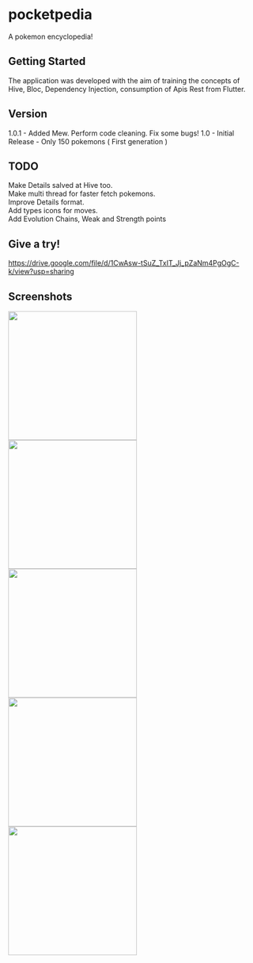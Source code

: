 # pocketpedia

A pokemon encyclopedia!

## Getting Started

The application was developed with the aim of training the concepts of Hive, Bloc, Dependency Injection, consumption of Apis Rest from Flutter.  

## Version  

1.0.1 - Added Mew. Perform code cleaning. Fix some bugs!
1.0 - Initial Release - Only 150 pokemons ( First generation )

## TODO  

Make Details salved at Hive too.  
Make multi thread for faster fetch pokemons.  
Improve Details format.  
Add types icons for moves.  
Add Evolution Chains, Weak and Strength points   

## Give a try!  

https://drive.google.com/file/d/1CwAsw-tSuZ_TxIT_Jj_pZaNm4PgOgC-k/view?usp=sharing

## Screenshots  

<img src="https://github.com/brunos0/pocketpedia/assets/49425249/51038743-6ad9-423d-a386-1a64ea4ce20e" width="260"> <img src="https://github.com/brunos0/pocketpedia/assets/49425249/c07fcaee-5f75-4d87-977e-dcc08f99f63e" width="260"> <img src="https://github.com/brunos0/pocketpedia/assets/49425249/588d537d-0b3b-482b-b8dd-ef31794b404a" width="260"> <img src="https://github.com/brunos0/pocketpedia/assets/49425249/a08ff5d7-1ed2-4d6a-b9f3-ad17174d0aa6" width="260"> <img src="https://github.com/brunos0/pocketpedia/assets/49425249/614a37de-fa21-4700-b231-9c00454de66e" width="260">



